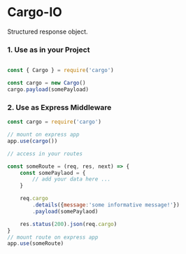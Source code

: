# Cargo-IO
Structured response object.

### 1. Use as in your Project
```js

const { Cargo } = require('cargo')

const cargo = new Cargo()
cargo.payload(somePayload)

```

### 2. Use as Express Middleware
```js
const cargo = require('cargo')

// mount on express app
app.use(cargo())

// access in your routes

const someRoute = (req, res, next) => {
    const somePaylaod = { 
        // add your data here ...
    }

    req.cargo
        .details({message:'some informative message!'})
        .payload(somePaylaod)

    res.status(200).json(req.cargo)
} 
// mount route on express app
app.use(someRoute)

```
